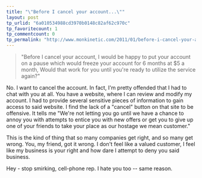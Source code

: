 ```yaml
---
title: "\"Before I cancel your account...\""
layout: post
tp_urlid: "6a010534988cd3970b0148c82af62c970c"
tp_favoritecount: 1
tp_commentcount: 0
tp_permalink: "http://www.monkinetic.com/2011/01/before-i-cancel-your-account.html"
---
```

>"Before I cancel your account, I would be happy to put your account on a pause which would freeze your account for 6 months at $5 a month, Would that work for you until you're ready to utilize the service again?"

No. I want to cancel the account. In fact, I'm pretty offended that I had to chat with you at all. You have a website, where I can review and modify my account. I had to provide several sensitive pieces of information to gain access to said website. I find the lack of a "cancel" button on that site to be offensive. It tells me "We're not letting you go until we have a chance to annoy you with attempts to entice you with new offers or get you to give up one of your friends to take your place as our hostage we mean customer."

This is the kind of thing that so many companies get right, and so many get wrong. You, my friend, got it wrong. I don't feel like a valued customer, I feel like my business is your right and how dare I attempt to deny you said business. 

Hey - stop smirking, cell-phone rep. I hate you too -- same reason.

